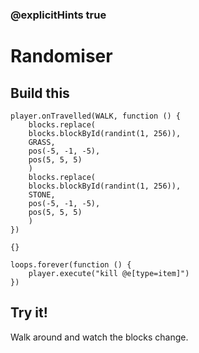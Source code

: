 ### @explicitHints true

# Randomiser

## Build this

```blocks
player.onTravelled(WALK, function () {
    blocks.replace(
    blocks.blockById(randint(1, 256)),
    GRASS,
    pos(-5, -1, -5),
    pos(5, 5, 5)
    )
    blocks.replace(
    blocks.blockById(randint(1, 256)),
    STONE,
    pos(-5, -1, -5),
    pos(5, 5, 5)
    )
})
```

```template
{}
```

```customts
loops.forever(function () {
	player.execute("kill @e[type=item]")
})
```

## Try it!

Walk around and watch the blocks change.